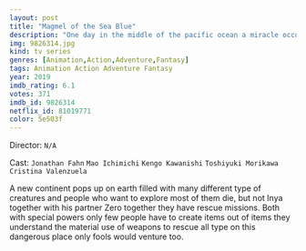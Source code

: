 ```yaml
---
layout: post
title: "Magmel of the Sea Blue"
description: "One day in the middle of the pacific ocean a miracle occurred, a new continent appeared out of nowhere. The new continent was the home for new and mysterious plants, creatures and minerals. Humanity is excited as the age of exploration has returned..."
img: 9826314.jpg
kind: tv series
genres: [Animation,Action,Adventure,Fantasy]
tags: Animation Action Adventure Fantasy 
year: 2019
imdb_rating: 6.1
votes: 371
imdb_id: 9826314
netflix_id: 81019771
color: 5e503f
---
```

Director: `N/A`  

Cast: `Jonathan Fahn` `Mao Ichimichi` `Kengo Kawanishi` `Toshiyuki Morikawa` `Cristina Valenzuela` 

A new continent pops up on earth filled with many different type of creatures and people who want to explore most of them die, but not Inya together with his partner Zero together they have rescue missions. Both with special powers only few people have to create items out of items they understand the material use of weapons to rescue all type on this dangerous place only fools would venture too.